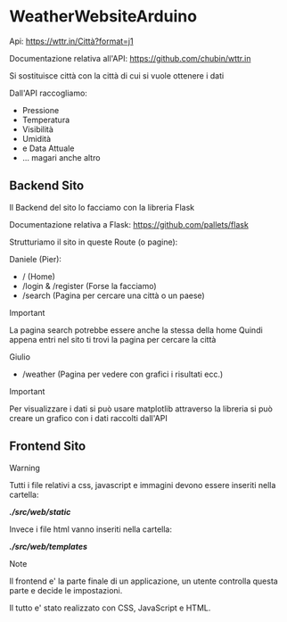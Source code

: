 # WeatherWebsiteArduino

Api: https://wttr.in/Città?format=j1

Documentazione relativa all'API: https://github.com/chubin/wttr.in

Si sostituisce città con la città di cui si vuole ottenere i dati

Dall'API raccogliamo:

- Pressione
- Temperatura
- Visibilità
- Umidità
- e Data Attuale
- ... magari anche altro

## Backend Sito

Il Backend del sito lo facciamo con la libreria Flask

Documentazione relativa a Flask: https://github.com/pallets/flask

Strutturiamo il sito in queste Route (o pagine):

Daniele (Pier):
- /                     (Home)
- /login & /register    (Forse la facciamo)
- /search               (Pagina per cercare una città o un paese)

>[!IMPORTANT]
> La pagina search potrebbe essere anche la stessa della home
> Quindi appena entri nel sito ti trovi la pagina per cercare la città

Giulio
- /weather              (Pagina per vedere con grafici i risultati ecc.)

>[!IMPORTANT]
> Per visualizzare i dati si può usare matplotlib
> attraverso la libreria si può creare un grafico con i dati raccolti dall'API

## Frontend Sito

>[!WARNING]
> Tutti i file relativi a css, javascript e immagini devono essere inseriti nella cartella:
> 
> **___./src/web/static___**
> 
> Invece i file html vanno inseriti nella cartella:
> 
> **___./src/web/templates___**

>[!NOTE]
>Il frontend e' la parte finale di un applicazione, un utente controlla questa parte e decide le impostazioni.
>
>Il tutto e' stato realizzato con CSS, JavaScript e HTML.
